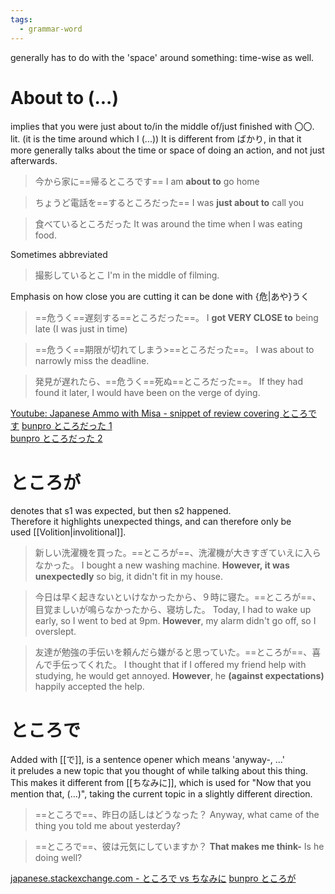 ```yaml
---
tags:
  - grammar-word
---
```

generally has to do with the 'space' around something: time-wise as well.

# About to (...)
implies that you were just about to/in the middle of/just finished with 〇〇. 
lit. (it is the time around which I (...))
It is different from ばかり, in that it more generally talks about the time or space of doing an action, and not just afterwards.
>今から家に==帰るところです==
>I am **about to** go home

>ちょうど電話を==するところだった==
>I was **just about to** call you

>食べているところだった
>It was around the time when I was eating food.

Sometimes abbreviated
>撮影しているとこ
>I'm in the middle of filming.

Emphasis on how close you are cutting it can be done with {危|あや}うく
>==危うく==遅刻する==ところだった==。
>I **got VERY CLOSE to** being late (I was just in time)

>==危うく==期限が切れてしまう>==ところだった==。
>I was about to narrowly miss the deadline.

>発見が遅れたら、==危うく==死ぬ==ところだった==。
>If they had found it later, I would have been on the verge of dying.

[Youtube: Japanese Ammo with Misa - snippet of review covering ところです]([https://youtu.be/UbsWi5qsPjY?t=2588](https://youtu.be/UbsWi5qsPjY?t=2588))
[bunpro ところだった 1](https://bunpro.jp/grammar_points/%E3%81%A8%E3%81%93%E3%82%8D%E3%81%A0%E3%81%A3%E3%81%9F1)  
[bunpro ところだった 2](https://bunpro.jp/grammar_points/%E3%81%A8%E3%81%93%E3%82%8D%E3%81%A0%E3%81%A3%E3%81%9F2)
# ところが
denotes that s1 was expected, but then s2 happened.  
Therefore it highlights unexpected things, and can therefore only be used [[Volition|involitional]].
>新しい洗濯機を買った。==ところが==、洗濯機が大きすぎていえに入らなかった。
>I bought a new washing machine. **However, it was unexpectedly** so big, it didn't fit in my house.

>今日は早く起きないといけなかったから、９時に寝た。==ところが==、目覚ましいが鳴らなかったから、寝坊した。
>Today, I had to wake up early, so I went to bed at 9pm. **However**, my alarm didn't go off, so I overslept.

>友達が勉強の手伝いを頼んだら嫌がると思っていた。==ところが==、喜んで手伝ってくれた。
>I thought that if I offered my friend help with studying, he would get annoyed. **However**, he **(against expectations)** happily accepted the help.

# ところで
Added with [[で]], 
is a sentence opener which means 'anyway-, ...'  
it preludes a new topic that you thought of while talking about this thing.  
This makes it different from [[ちなみに]], which is used for "Now that you mention that, (...)", taking the current topic in a slightly different direction.
>==ところで==、昨日の話しはどうなった？
>Anyway, what came of the thing you told me about yesterday?

>==ところで==、彼は元気にしていますか？
>**That makes me think-** Is he doing well?

[japanese.stackexchange.com - ところで vs ちなみに](https://japanese.stackexchange.com/questions/1444/whats-the-difference-between-%E3%81%A8%E3%81%93%E3%82%8D%E3%81%A7-and-%E3%81%A1%E3%81%AA%E3%81%BF%E3%81%AB)
[bunpro ところが](https://bunpro.jp/grammar_points/206)